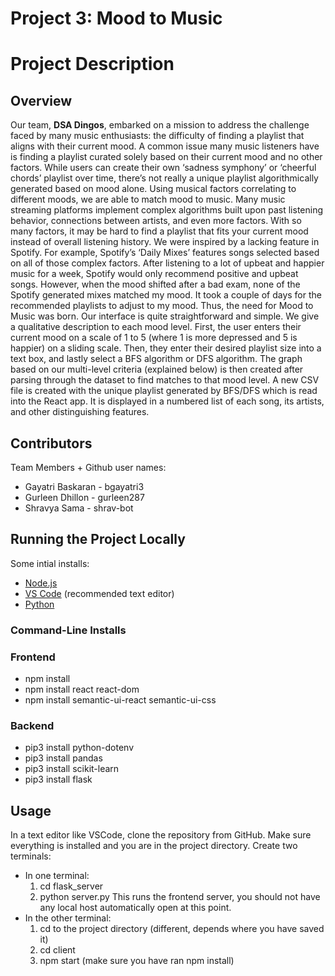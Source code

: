 <H1> Project 3: Mood to Music </h1>

# Project Description

## Overview

Our team, **DSA Dingos**, embarked on a mission to address the challenge faced by many music enthusiasts: the difficulty of finding a playlist that aligns with their current mood. 
A common issue many music listeners have is finding a playlist curated solely based on their current mood and no other factors. While users can create their own ‘sadness symphony’ or ‘cheerful chords’ playlist over time, there’s not really a unique playlist algorithmically generated based on mood alone. Using musical factors correlating to different moods, we are able to match mood to music. Many music streaming platforms implement complex algorithms built upon past listening behavior, connections between artists, and even more factors. With so many factors, it may be hard to find a playlist that fits your current mood instead of overall listening history. We were inspired by a lacking feature in Spotify. For example, Spotify’s ‘Daily Mixes’ features songs selected based on all of those complex factors. After listening to a lot of upbeat and happier music for a week, Spotify would only recommend positive and upbeat songs. However, when the mood shifted after a bad exam, none of the Spotify generated mixes matched my mood. It took a couple of days for the recommended playlists to adjust to my mood. Thus, the need for Mood to Music was born. Our interface is quite straightforward and simple. We give a qualitative description to each mood level. First, the user enters their current mood on a scale of 1 to 5 (where 1 is more depressed and 5 is happier) on a sliding scale. Then, they enter their desired playlist size into a text box, and lastly select a BFS algorithm or DFS algorithm. The graph based on our multi-level criteria (explained below) is then created after parsing through the dataset to find matches to that mood level. A new CSV file is created with the unique playlist generated by BFS/DFS which is read into the React app. It is displayed in a numbered list of each song, its artists, and other distinguishing features.



## Contributors 
Team Members + Github user names: 

- Gayatri Baskaran - bgayatri3
- Gurleen Dhillon - gurleen287
- Shravya Sama - shrav-bot

## Running the Project Locally 

Some intial installs:

- [Node.js](https://nodejs.org/en/)
- [VS Code](https://code.visualstudio.com/) (recommended text editor)
- [Python](https://www.python.org/)

### Command-Line Installs

### Frontend

- npm install
- npm install react react-dom
- npm install semantic-ui-react semantic-ui-css

### Backend

- pip3 install python-dotenv
- pip3 install pandas
- pip3 install scikit-learn
- pip3 install flask

## Usage 

In a text editor like VSCode, clone the repository from GitHub. 
Make sure everything is installed and you are in the project directory.
Create two terminals:
- In one terminal:
  1. cd flask_server
  2. python server.py
  This runs the frontend server, you should not have any local host automatically open at this point. 
- In the other terminal:
  1. cd to the project directory (different, depends where you have saved it)
  2. cd client
  3. npm start (make sure you have ran npm install)

